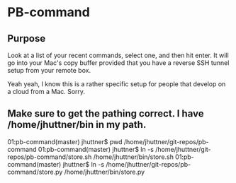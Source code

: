 # PB-command

## Purpose

Look at a list of your recent commands, select one, and then hit enter.  It will go into your Mac's copy
buffer provided that you have a reverse SSH tunnel setup from your remote box.  

Yeah yeah, I know this is a rather specific setup for people that develop on a cloud from a Mac.  Sorry.

## Make sure to get the pathing correct.  I have /home/jhuttner/bin in my path.

01:pb-command(master) jhuttner$ pwd
/home/jhuttner/git-repos/pb-command
01:pb-command(master) jhuttner$ ln -s /home/jhuttner/git-repos/pb-command/store.sh /home/jhuttner/bin/store.sh
01:pb-command(master) jhuttner$ ln -s /home/jhuttner/git-repos/pb-command/store.py /home/jhuttner/bin/store.py
